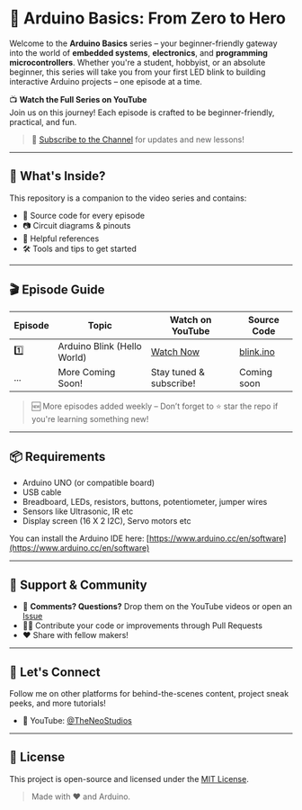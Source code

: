 # 🔌 Arduino Basics: From Zero to Hero

Welcome to the **Arduino Basics** series – your beginner-friendly gateway into the world of **embedded systems**, **electronics**, and **programming microcontrollers**. Whether you're a student, hobbyist, or an absolute beginner, this series will take you from your first LED blink to building interactive Arduino projects – one episode at a time.

📺 **Watch the Full Series on YouTube**  
Join us on this journey! Each episode is crafted to be beginner-friendly, practical, and fun.  
> 🔗 [Subscribe to the Channel](https://youtube.com/@theneostudios) for updates and new lessons!

---

## 🚀 What's Inside?

This repository is a companion to the video series and contains:
- 🧠 Source code for every episode
- 📷 Circuit diagrams & pinouts
- 📎 Helpful references
- 🛠️ Tools and tips to get started

---

## 🎬 Episode Guide

| Episode | Topic                        | Watch on YouTube                          | Source Code |
|---------|-----------------------------|-------------------------------------------|-------------|
| 1️⃣      | Arduino Blink (Hello World)  | [Watch Now](https://youtu.be/hVzRmsy6lyU)  | [blink.ino](https://github.com/neosandeep24/ArduinoExperiments/tree/main/Arduino%20Basics/Episode01_Arduino_testing) |
| ...     | More Coming Soon!            | Stay tuned & subscribe!                  | Coming soon |

> 🆕 More episodes added weekly – Don’t forget to ⭐ star the repo if you're learning something new!

---

## 📦 Requirements

- Arduino UNO (or compatible board)
- USB cable
- Breadboard, LEDs, resistors, buttons, potentiometer, jumper wires
- Sensors like Ultrasonic, IR etc
- Display screen (16 X 2 I2C), Servo motors etc

You can install the Arduino IDE here: [https://www.arduino.cc/en/software](https://www.arduino.cc/en/software)

---

## 🌟 Support & Community

- 💬 **Comments? Questions?** Drop them on the YouTube videos or open an [Issue](https://github.com/neosandeep24/arduino-basics/issues)
- 🧑‍💻 Contribute your code or improvements through Pull Requests
- ❤️ Share with fellow makers!

---

## 📣 Let's Connect

Follow me on other platforms for behind-the-scenes content, project sneak peeks, and more tutorials!

- 🎥 YouTube: [@TheNeoStudios](https://youtube.com/@theneostudios)

---

## 📖 License

This project is open-source and licensed under the [MIT License](LICENSE).

> Made with ❤️ and Arduino.
